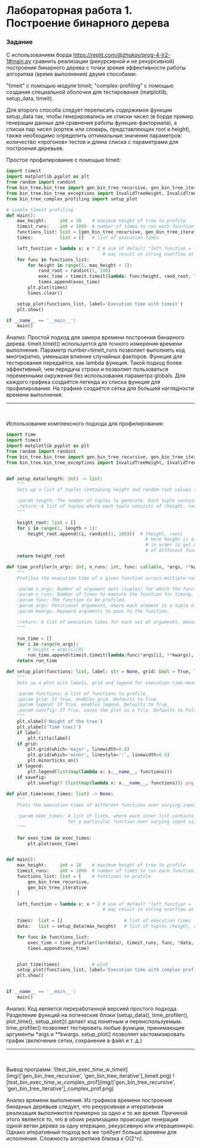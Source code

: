 # Лабораторная работа 1. Построение бинарного дерева

### Задание

С использованием борда https://replit.com/@zhukov/prog-4-lr2-1#main.py сравнить реализации (рекурсивной и не рекурсивной) построения бинарного дерева с точки зрения эффективности работы алгоритма (время выполнения) двумя способами:

"timeit" с помощью модуля timeit;
"complex-profiling" с помощью создания специальной оболочки для тестирования (matplotlib, setup_data, timeit).

Для второго способа следует переписать содержимое функции setup_data так, чтобы генерировались не списки чисел (в борде пример генерации данных для сравнения работы функции-факториала), а списки пар чисел (кортеж или словарь, представляющих root и height), также необходимо определить оптимальные значения параметров: количество «прогонов» тестов и длина списка с параметрами для построения деревьев.

Простое профилирование c помощью timeit:

```python
import timeit
import matplotlib.pyplot as plt
from random import randint
from bin_tree.bin_tree import gen_bin_tree_recursive, gen_bin_tree_iterative
from bin_tree.bin_tree_exceptions import InvalidTreeHeight, InvalidTreeRoot
from bin_tree_complex_profiling import setup_plot

# simple timeit profiling
def main():
    max_height:     int = 10    # maximum height of tree to profile
    timeit_runs:    int = 1000  # number of times to run each function
    functions_list: list = [gen_bin_tree_recursive, gen_bin_tree_iterative]
    times:          list = []   # list of execution times

    left_function = lambda x: x * 2 # use of default "left_function = lambda x: x ** 2"
                                    # may result in string overflow at relatively low height
    for func in functions_list:
        for height in range(1, max_height + 1):
            rand_root = randint(1, 100)
            exec_time = timeit.timeit(lambda: func(height, rand_root, left_function=left_function), number=timeit_runs)
            times.append(exec_time)
        plt.plot(times)
        times.clear()

    setup_plot(functions_list, label='Execution time with timeit')
    plt.show()

if __name__ == '__main__':
    main()
```

Анализ:
Простой подход для замера времени построения бинарного дерева.
timeit.timeit() используется для точного измерения времени выполнения. Параметр number=timeit_runs позволяет выполнить код многократно, уменьшая влияние случайных факторов.
Функция для тестирования передаётся, как lambda функция. Такой подход более эффективный, чем передача строки и позволяет пользоваться переменными окружения без использования параметра globals.
Для каждого графика создаётся легенда из списка функция для профилирования. На графике создаётся сетка для большей наглядности времени выполнения.

---

<br>

Использование комплексного подхода для профилирования:

```python
import time
import timeit
import matplotlib.pyplot as plt
from random import randint
from bin_tree.bin_tree import gen_bin_tree_recursive, gen_bin_tree_iterative
from bin_tree.bin_tree_exceptions import InvalidTreeHeight, InvalidTreeRoot, InvalidTreeFunctions


def setup_data(length: int) -> list:
    """
    Sets up a list of tuples containing height and random root values for binary tree generation.

    :param length: The number of tuples to generate. Each tuple contains a height and a root value.
    :return: A list of tuples where each tuple consists of (height, root).
    """

    height_root: list = []
    for i in range(1, length + 1):
        height_root.append((i, randint(1, 100)))  # (height, root)
                                                    # here height is always predetermined sequence 
                                                    # in order to get more accurate results during profiling
                                                    # of different functions
    return height_root

def time_profiler(n_args: int, n_runs: int, func: callable, *args, **kwargs) -> list:
    """
    Profiles the execution time of a given function across multiple runs and arguments.

    :param n_args: Number of argument sets (tuples) for which the function will be profiled.
    :param n_runs: Number of times to execute the function for timing.
    :param func: The function to be profiled.
    :param args: Positional arguments, where each element is a tuple of parameters for the function.
    :param kwargs: Keyword arguments to pass to the function.

    :return: A list of execution times for each set of arguments, measured in seconds.
    """

    run_time = []
    for i in range(n_args):
        # height = args[i][0]
        run_time.append(timeit.timeit(lambda:func(*args[i], **kwargs), number=n_runs))
    return run_time

def setup_plot(functions: list, label: str = None, grid: bool = True, legend: bool = True, savefig: bool = False) -> None:
    """
    Sets up a plot with labels, grid and legend for execution time measurements.

    :param functions: A list of functions to profile.
    :param grid: If True, enables grid. Defaults to True.
    :param legend: If True, enables legend. Defaults to True.
    :param savefig: If True, saves the plot as a file. Defaults to False.
    """
    plt.xlabel('Height of the tree')
    plt.ylabel('Time (sec)')
    if label:
        plt.title(label)
    if grid:
        plt.grid(which='major', linewidth=0.8)
        plt.grid(which='minor', linestyle=':', linewidth=0.5)
        plt.minorticks_on()
    if legend:
        plt.legend(list(map(lambda x: x.__name__, functions)))
    if savefig:
        plt.savefig(f'{list(map(lambda x: x.__name__, functions))}.png')
  
def plot_time(exec_times: list) -> None:
    """
    Plots the execution times of different functions over varying input sizes.

    :param exec_times: A list of lists, where each inner list contains execution times 
                       for a particular function over varying input sizes.
    """

    for exec_time in exec_times:
        plt.plot(exec_time)


def main():
    max_height:     int = 10    # maximum height of tree to profile
    timeit_runs:    int = 1000  # number of times to run each function
    functions_list: list = [    # functions to profile
        gen_bin_tree_recursive, 
        gen_bin_tree_iterative
    ]

    left_function = lambda x: x * 2 # use of default "left_function = lambda x: x ** 2"
                                    # may result in string overflow at relatively low height
  
    times:  list = []                       # list of execution times
    data:   list = setup_data(max_height)   # list of tuples (height, root)

    for func in functions_list:
        exec_time = time_profiler(len(data), timeit_runs, func, *data, left_function=left_function)
        times.append(exec_time)


    plot_time(times)            # plot
    setup_plot(functions_list, label='Execution time with complex profiling')  # set up plot parameters
    plt.show()


if __name__ == '__main__':
    main()
```

Анализ:
Код является переработанной версией простого подхода.
Разделение функций на логические блоки (setup_data(), time_profiler(), plot_time(), setup_plot()) делает код понятным и переиспользуемым.
time_profiler() позволяет тестировать любые функции, принимающие аргументы *args и **kwargs.
setup_plot() позволяет кастомизировать график (включение сетки, сохранение в файл и т. д.)

---

<br>

Вывод программ:
![test_bin_exec_time_w_timeit](img/['gen_bin_tree_recursive', 'gen_bin_tree_iterative']_timeit.png)
![test_bin_exec_time_w_complex_prof](img/['gen_bin_tree_recursive', 'gen_bin_tree_iterative']_complex_prof.png)

Анализ времени выполнения:
Из графиков времени построения бинарных деревьев следует, что рекурсивная и итеративная реализация выполняются примерно за одно и то же время. Причиной этого является то, что в обоих реализациях происходит генерация одной ветви дерева за одну итерацию, рекурсивную или итерационную. Однако итеративный подход всё же требует больше времени для исполнения.
Сложность алгоритмов близка к O(2^n).
